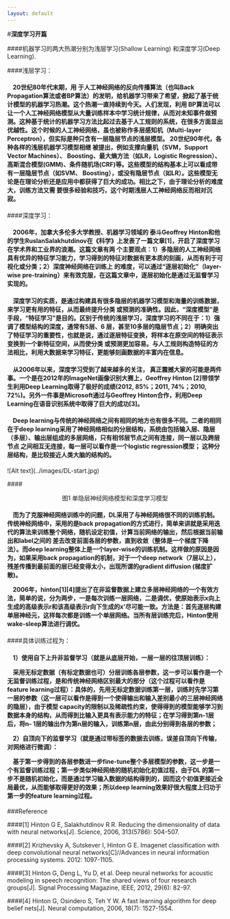 ```yaml
---
layout: default
---
```

#**深度学习开篇**

####机器学习的两大热潮分别为浅层学习(Shallow Learning) 和深度学习(Deep Learning). 
  
####浅层学习： 
  
<h4>&nbsp;&nbsp;&nbsp;&nbsp;20世纪80年代末期，用 于人工神经网络的反向传播算法（也叫Back Propagation算法或者BP算法）的发明，给机器学习带来了希望，掀起了基于统计模型的机器学习热潮。这个热潮一直持续到今天。人们发现，利用 BP算法可以让一个人工神经网络模型从大量训练样本中学习统计规律，从而对未知事件做预测。这种基于统计的机器学习方法比起过去基于人工规则的系统，在很多方面显出优越性。这个时候的人工神经网络，虽也被称作多层感知机（Multi-layer Perceptron），但实际是种只含有一层隐层节点的浅层模型。
20世纪90年代，各种各样的浅层机器学习模型相继 被提出，例如支撑向量机（SVM，Support Vector Machines）、 Boosting、最大熵方法（如LR，Logistic Regression）、高斯混合模型(GMM)、条件随机场(CRF)等。这些模型的结构基本上可以看成带有一层隐层节点（如SVM、 Boosting），或没有隐层节点（如LR）。这些模型无论是在理论分析还是应用中都获得了巨大的成功。相比之下，由于理论分析的难度大，训练方法又需 要很多经验和技巧，这个时期浅层人工神经网络反而相对沉寂。</h4> 
   
####深度学习：   
<h4>&nbsp;&nbsp;&nbsp;&nbsp;2006年，加拿大多伦多大学教授、机器学习领域的 泰斗Geoffrey Hinton和他的学生RuslanSalakhutdinov在《科学》上发表了一篇文章[1]，开启了深度学习在学术界和工业界的浪潮。这篇文章有两 个主要观点：1）多隐层的人工神经网络具有优异的特征学习能力，学习得到的特征对数据有更本质的刻画，从而有利于可视化或分类；2）深度神经网络在训练上 的难度，可以通过“逐层初始化”（layer-wise pre-training）来有效克服，在这篇文章中，逐层初始化是通过无监督学习实现的。</h4>

<h4>&nbsp;&nbsp;&nbsp;&nbsp;深度学习的实质，是通过构建具有很多隐层的机器学习模型和海量的训练数据，来学习更有用的特征，从而最终提升分类 或预测的准确性。因此，“深度模型”是手段，“特征学习”是目的。区别于传统的浅层学习，深度学习的不同在于：1）强调了模型结构的深度，通常有5层、6 层，甚至10多层的隐层节点；2）明确突出了特征学习的重要性，也就是说，通过逐层特征变换，将样本在原空间的特征表示变换到一个新特征空间，从而使分类 或预测更加容易。与人工规则构造特征的方法相比，利用大数据来学习特征，更能够刻画数据的丰富内在信息。</h4>

<h4>&nbsp;&nbsp;&nbsp;&nbsp;从2006年以来，深度学习受到了越来越多的关注， 真正震撼大家的可能是两件事。一个是在2012年的ImageNet画像识别大赛上，Geoffrey Hinton [2]带领学生利用Deep Learning取得了极好的成绩(2012, 85%；2011, 74%；2010, 72%)。另外一件事是Microsoft通过与Geoffrey Hinton合作，利用Deep Learning在语音识别系统中取得了巨大的成功[3]。</h4>

<h4>&nbsp;&nbsp;&nbsp;&nbsp;Deep learning与传统的神经网络之间有相同的地方也有很多不同。二者的相同在于deep learning采用了神经网络相似的分层结构，系统由包括输入层、隐层（多层）、输出层组成的多层网络，只有相邻层节点之间有连接，同一层以及跨层节点 之间相互无连接，每一层可以看作是一个logistic regression模型； 这种分层结构，是比较接近人类大脑的结构的。</h4>   
![Alt text](../images/DL-start.jpg) 

####<center>图1 单隐层神经网络模型和深度学习模型</center>
<h4>&nbsp;&nbsp;&nbsp;&nbsp;而为了克服神经网络训练中的问题，DL采用了与神经网络很不同的训练机制。传统神经网络中，采用的是back propagation的方式进行，简单来讲就是采用迭代的算法来训练整个网络，随机设定初值，计算当前网络的输出，然后根据当前输出和label之间的 差去改变前面各层的参数，直到收敛（整体是一个梯度下降法）。而deep learning整体上是一个layer-wise的训练机制。这样做的原因是因为，如果采用back propagation的机制，对于一个deep network（7层以上），残差传播到最前面的层已经变得太小，出现所谓的gradient diffusion (梯度扩散)。

&nbsp;&nbsp;&nbsp;&nbsp;2006年，hinton[1][4]提出了在非监督数据上建立多层神经网络的一个有效方法，简单的说，分为两步，一是每次训练一层网络，二是调优，使原始表示x向上生成的高级表示r和该高级表示r向下生成的x'尽可能一致。方法是：首先逐层构建单层神经元，这样每次都是训练一个单层网络。当所有层训练完后，Hinton使用wake-sleep算法进行调优。</h4>  
 
####具体训练过程为：

<h4>&nbsp;&nbsp;&nbsp;&nbsp;1）使用自下上升非监督学习（就是从底层开始，一层一层的往顶层训练）：

&nbsp;&nbsp;&nbsp;&nbsp;采用无标定数据（有标定数据也可）分层训练各层参数，这一步可以看作是一个无监督训练过程，是和传统神经网络区别最大的部分（这个过程可以看作是feature learning过程）：具体的，先用无标定数据训练第一层，训练时先学习第一层的参数（这一层可以看作是得到一个使得输出和输入差别最小的三层神经网络的隐层），由于模型 capacity的限制以及稀疏性约束，使得得到的模型能够学习到数据本身的结构，从而得到比输入更具有表示能力的特征；在学习得到第n-1层后，将n- 1层的输出作为第n层的输入，训练第n层，由此分别得到各层的参数；

&nbsp;&nbsp;&nbsp;&nbsp;2）自顶向下的监督学习（就是通过带标签的数据去训练，误差自顶向下传输，对网络进行微调）：

&nbsp;&nbsp;&nbsp;&nbsp;基于第一步得到的各层参数进一步fine-tune整个多层模型的参数，这一步是一个有监督训练过程；第一步类似神经网络的随机初始化初值过程，由于DL 的第一步不是随机初始化，而是通过学习输入数据的结构得到的，因而这个初值更接近全局最优，从而能够取得更好的效果；所以deep learning效果好很大程度上归功于第一步的feature learning过程。</h4> 
  
###Reference  

####[1] Hinton G E, Salakhutdinov R R. Reducing the dimensionality of data with neural networks[J]. Science, 2006, 313(5786): 504-507.

####[2] Krizhevsky A, Sutskever I, Hinton G E. Imagenet classification with deep convolutional neural networks[C]//Advances in neural information processing systems. 2012: 1097-1105.  

####[3] Hinton G, Deng L, Yu D, et al. Deep neural networks for acoustic modeling in speech recognition: The shared views of four research groups[J]. Signal Processing Magazine, IEEE, 2012, 29(6): 82-97.

####[4] Hinton G, Osindero S, Teh Y W. A fast learning algorithm for deep belief nets[J]. Neural computation, 2006, 18(7): 1527-1554.